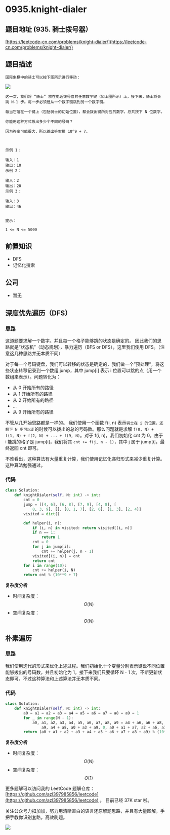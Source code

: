 # 0935.knight-dialer

## 题目地址 \(935. 骑士拨号器）

[https://leetcode-cn.com/problems/knight-dialer/](https://leetcode-cn.com/problems/knight-dialer/)

## 题目描述

```text
国际象棋中的骑士可以按下图所示进行移动：
```

![](https://tva1.sinaimg.cn/large/007S8ZIlly1ghlu303ibcj305305p744.jpg)

```text
这一次，我们将 “骑士” 放在电话拨号盘的任意数字键（如上图所示）上，接下来，骑士将会跳 N-1 步。每一步必须是从一个数字键跳到另一个数字键。

每当它落在一个键上（包括骑士的初始位置），都会拨出键所对应的数字，总共按下 N 位数字。

你能用这种方式拨出多少个不同的号码？

因为答案可能很大，所以输出答案模 10^9 + 7。



示例 1：

输入：1
输出：10
示例 2：

输入：2
输出：20
示例 3：

输入：3
输出：46


提示：

1 <= N <= 5000
```

## 前置知识

* DFS
* 记忆化搜索

## 公司

* 暂无

## 深度优先遍历（DFS）

### 思路

这道题要求解一个数字。并且每一个格子能够跳的状态是确定的。 因此我们的思路就是“状态机”（动态规划），暴力遍历（BFS or DFS），这里我们使用 DFS。（注意这几种思路并无本质不同）

对于每一个号码键盘，我们可以转移的状态是确定的，我们做一个”预处理“，将这些状态转移记录到一个数组 jump，其中 jump\[i\] 表示 i 位置可以跳的点（用一个数组来表示）。问题转化为：

* 从 0 开始所有的路径
* 从 1 开始所有的路径
* 从 2 开始所有的路径
* ...
* 从 9 开始所有的路径

不管从几开始思路都是一样的。 我们使用一个函数 f\(i, n\) 表示`骑士在 i 的位置，还剩下 N 步可以走`的时候可以拨出的总的号码数。那么问题就是求解 `f(0, N) + f(1, N) + f(2, N) + ... + f(9, N)`。对于 f\(i, n\)，我们初始化 cnt 为 0，由于 i 能跳的格子是 jump\[i\]，我们将其 `cnt += f(j, n - 1)`，其中 j 属于 jump\[i\]，最终返回 cnt 即可。

不难看出，这种算法有大量重复计算，我们使用记忆化递归形式来减少重复计算。 这种算法勉强通过。

### 代码

```python
class Solution:
    def knightDialer(self, N: int) -> int:
        cnt = 0
        jump = [[4, 6], [6, 8], [7, 9], [4, 8], [
            0, 3, 9], [], [0, 1, 7], [2, 6], [1, 3], [2, 4]]
        visited = dict()

        def helper(i, n):
            if (i, n) in visited: return visited[(i, n)]
            if n == 1:
                return 1
            cnt = 0
            for j in jump[i]:
                cnt += helper(j, n - 1)
            visited[(i, n)] = cnt
            return cnt
        for i in range(10):
            cnt += helper(i, N)
        return cnt % (10**9 + 7)
```

**复杂度分析**

* 时间复杂度：$$O(N)$$
* 空间复杂度：$$O(N)$$

## 朴素遍历

### 思路

我们使用迭代的形式来优化上述过程。我们初始化十个变量分别表示键盘不同位置能够拨出的号码数，并且初始化为 1。接下来我们只要循环 N - 1 次，不断更新状态即可。不过这种算法和上述算法并无本质不同。

### 代码

```python
class Solution:
    def knightDialer(self, N: int) -> int:
        a0 = a1 = a2 = a3 = a4 = a5 = a6 = a7 = a8 = a9 = 1
        for _ in range(N - 1):
            a0, a1, a2, a3, a4, a5, a6, a7, a8, a9 = a4 + a6, a6 + a8, a7 + \
                a9, a4 + a8, a0 + a3 + a9, 0, a0 + a1 + a7, a2 + a6, a1 + a3, a2 + a4
        return (a0 + a1 + a2 + a3 + a4 + a5 + a6 + a7 + a8 + a9) % (10**9 + 7)
```

**复杂度分析**

* 时间复杂度：$$O(N)$$
* 空间复杂度：$$O(1)$$

更多题解可以访问我的 LeetCode 题解仓库：[https://github.com/azl397985856/leetcode](https://github.com/azl397985856/leetcode) 。 目前已经 37K star 啦。

关注公众号力扣加加，努力用清晰直白的语言还原解题思路，并且有大量图解，手把手教你识别套路，高效刷题。

![](https://tva1.sinaimg.cn/large/007S8ZIlly1ghlu0yircgj30p00dwt9t.jpg)

